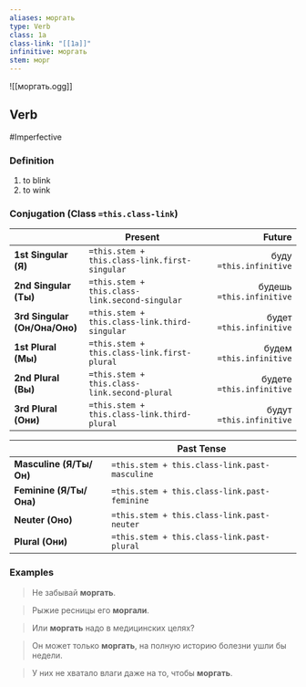 ```yaml
---
aliases: моргать
type: Verb
class: 1a
class-link: "[[1a]]"
infinitive: моргать
stem: морг
---
```

![[моргать.ogg]]
## Verb
#Imperfective

### Definition
1. to blink
2. to wink

### Conjugation (Class `=this.class-link`)
| | Present | Future |
|-|-|-:|
|**1st Singular (Я)**|`=this.stem + this.class-link.first-singular`|буду `=this.infinitive`|
|**2nd Singular (Ты)**|`=this.stem + this.class-link.second-singular`|будешь `=this.infinitive`|
|**3rd Singular (Он/Она/Оно)**|`=this.stem + this.class-link.third-singular`|будет `=this.infinitive`|
|**1st Plural (Мы)**|`=this.stem + this.class-link.first-plural`|будем `=this.infinitive`|
|**2nd Plural (Вы)**|`=this.stem + this.class-link.second-plural`|будете `=this.infinitive`|
|**3rd Plural (Они)**|`=this.stem + this.class-link.third-plural`|будут `=this.infinitive`|

|| Past Tense |
|-|-|
|**Masculine (Я/Ты/Он)**|`=this.stem + this.class-link.past-masculine`|
|**Feminine (Я/Ты/Она)**|`=this.stem + this.class-link.past-feminine`|
|**Neuter (Оно)**|`=this.stem + this.class-link.past-neuter`|
|**Plural (Они)**|`=this.stem + this.class-link.past-plural`|

### Examples
>Не забывай **моргать**.

>Рыжие ресницы его **моргали**.

>Или **моргать** надо в медицинских целях?

>Он может только **моргать**, на полную историю болезни ушли бы недели.

>У них не хватало влаги даже на то, чтобы **моргать**.